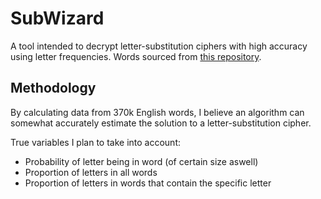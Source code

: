 # SubWizard
A tool intended to decrypt letter-substitution ciphers with high accuracy using letter frequencies. Words sourced from [this repository](https://github.com/dwyl/english-words/tree/master).

## Methodology
By calculating data from 370k English words, I believe an algorithm can somewhat accurately estimate the solution to a letter-substitution cipher.

True variables I plan to take into account:
- Probability of letter being in word (of certain size aswell)
- Proportion of letters in all words
- Proportion of letters in words that contain the specific letter
